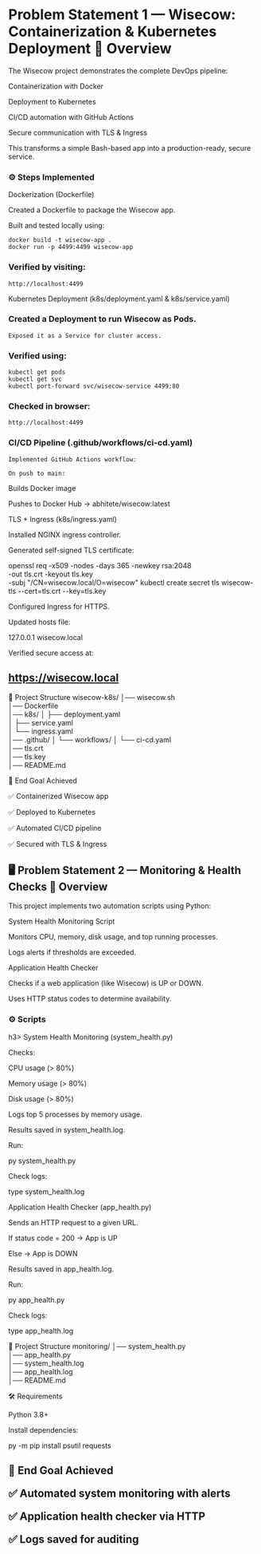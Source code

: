 <h1> Problem Statement 1 — Wisecow: Containerization & Kubernetes Deployment
📌 Overview</h1>

The Wisecow project demonstrates the complete DevOps pipeline:

  Containerization with Docker

  Deployment to Kubernetes

  CI/CD automation with GitHub Actions

  Secure communication with TLS & Ingress

This transforms a simple Bash-based app into a production-ready, secure service.

<h3>⚙️ Steps Implemented </h3>
  Dockerization (Dockerfile)

  Created a Dockerfile to package the Wisecow app.

  Built and tested locally using:

    docker build -t wisecow-app .
    docker run -p 4499:4499 wisecow-app


<h3>Verified by visiting:</h3>

    http://localhost:4499

Kubernetes Deployment (k8s/deployment.yaml & k8s/service.yaml)

<h3>Created a Deployment to run Wisecow as Pods.</h3>

    Exposed it as a Service for cluster access.

<h3>Verified using:</h3>

    kubectl get pods
    kubectl get svc
    kubectl port-forward svc/wisecow-service 4499:80


<h3>Checked in browser:</h3>

    http://localhost:4499 

<h3>CI/CD Pipeline (.github/workflows/ci-cd.yaml)</h3>

    Implemented GitHub Actions workflow:

    On push to main:

Builds Docker image

Pushes to Docker Hub → abhitete/wisecow:latest

TLS + Ingress (k8s/ingress.yaml)

Installed NGINX ingress controller.

Generated self-signed TLS certificate:

openssl req -x509 -nodes -days 365 -newkey rsa:2048 \
  -out tls.crt -keyout tls.key \
  -subj "/CN=wisecow.local/O=wisecow"
kubectl create secret tls wisecow-tls --cert=tls.crt --key=tls.key


Configured Ingress for HTTPS.

Updated hosts file:

127.0.0.1 wisecow.local


Verified secure access at:

https://wisecow.local
----
📂 Project Structure
wisecow-k8s/
│── wisecow.sh             
│── Dockerfile             
│── k8s/
│    ├── deployment.yaml    
│    ├── service.yaml       
│    └── ingress.yaml       
│── .github/
│    └── workflows/
│         └── ci-cd.yaml    
│── tls.crt                 
│── tls.key                 
│── README.md               

🎯 End Goal Achieved

✅ Containerized Wisecow app

✅ Deployed to Kubernetes

✅ Automated CI/CD pipeline

✅ Secured with TLS & Ingress

<h2>🖥️ Problem Statement 2 — Monitoring & Health Checks
📌 Overview</h2>

This project implements two automation scripts using Python:

System Health Monitoring Script

Monitors CPU, memory, disk usage, and top running processes.

Logs alerts if thresholds are exceeded.

Application Health Checker

Checks if a web application (like Wisecow) is UP or DOWN.

Uses HTTP status codes to determine availability.

<h3>⚙️ Scripts</h3>h3>
System Health Monitoring (system_health.py)

Checks:

CPU usage (> 80%)

Memory usage (> 80%)

Disk usage (> 80%)

Logs top 5 processes by memory usage.

Results saved in system_health.log.

Run:

py system_health.py


Check logs:

type system_health.log

Application Health Checker (app_health.py)

Sends an HTTP request to a given URL.

If status code = 200 → App is UP

Else → App is DOWN

Results saved in app_health.log.

Run:

py app_health.py


Check logs:

type app_health.log

📂 Project Structure
monitoring/
│── system_health.py    
│── app_health.py       
│── system_health.log   
│── app_health.log      
│── README.md           

🛠️ Requirements

Python 3.8+

Install dependencies:

py -m pip install psutil requests

<h2>🎯 End Goal Achieved

✅ Automated system monitoring with alerts

✅ Application health checker via HTTP

✅ Logs saved for auditing</h2>
